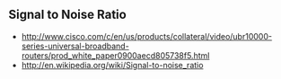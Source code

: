 ## Signal to Noise Ratio

* <http://www.cisco.com/c/en/us/products/collateral/video/ubr10000-series-universal-broadband-routers/prod_white_paper0900aecd805738f5.html>
* <http://en.wikipedia.org/wiki/Signal-to-noise_ratio>

